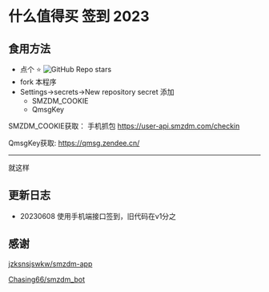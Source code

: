 
# 什么值得买 签到 2023
## 食用方法

* 点个 ⭐️ ![GitHub Repo stars](https://img.shields.io/github/stars/Sakurasan/smzdm_checkin?style=social)
* fork 本程序
* Settings->secrets->New repository secret 添加
  - SMZDM_COOKIE
  - QmsgKey
  
SMZDM_COOKIE获取： 手机抓包 https://user-api.smzdm.com/checkin

QmsgKey获取: https://qmsg.zendee.cn/

---

就这样
## 更新日志
- 20230608 使用手机端接口签到，旧代码在v1分之
## 感谢 
[jzksnsjswkw/smzdm-app](https://github.com/jzksnsjswkw/smzdm-app)

[Chasing66/smzdm_bot](https://github.com/Chasing66/smzdm_bot)
